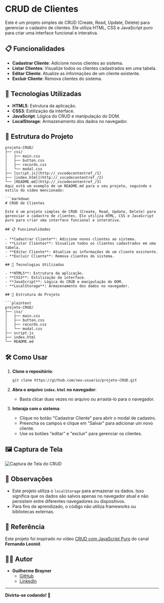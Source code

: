 # CRUD de Clientes

Este é um projeto simples de CRUD (Create, Read, Update, Delete) para gerenciar o cadastro de clientes. Ele utiliza HTML, CSS e JavaScript puro para criar uma interface funcional e interativa.

## 📋 Funcionalidades

- **Cadastrar Cliente**: Adicione novos clientes ao sistema.
- **Listar Clientes**: Visualize todos os clientes cadastrados em uma tabela.
- **Editar Cliente**: Atualize as informações de um cliente existente.
- **Excluir Cliente**: Remova clientes do sistema.

## 🚀 Tecnologias Utilizadas

- **HTML5**: Estrutura da aplicação.
- **CSS3**: Estilização da interface.
- **JavaScript**: Lógica do CRUD e manipulação do DOM.
- **LocalStorage**: Armazenamento dos dados no navegador.

## 📂 Estrutura do Projeto

```plaintext
projeto-CRUD/
├── css/
│   ├── main.css
│   ├── button.css
│   ├── records.css
│   └── modal.css
├── [script.js](http://_vscodecontentref_/1)
├── [index.html](http://_vscodecontentref_/2)
└── [README.md](http://_vscodecontentref_/3)
Aqui está um exemplo de um README.md para o seu projeto, seguindo o estilo do vídeo mencionado:

```markdown
# CRUD de Clientes

Este é um projeto simples de CRUD (Create, Read, Update, Delete) para gerenciar o cadastro de clientes. Ele utiliza HTML, CSS e JavaScript puro para criar uma interface funcional e interativa.

## 📋 Funcionalidades

- **Cadastrar Cliente**: Adicione novos clientes ao sistema.
- **Listar Clientes**: Visualize todos os clientes cadastrados em uma tabela.
- **Editar Cliente**: Atualize as informações de um cliente existente.
- **Excluir Cliente**: Remova clientes do sistema.

## 🚀 Tecnologias Utilizadas

- **HTML5**: Estrutura da aplicação.
- **CSS3**: Estilização da interface.
- **JavaScript**: Lógica do CRUD e manipulação do DOM.
- **LocalStorage**: Armazenamento dos dados no navegador.

## 📂 Estrutura do Projeto

```plaintext
projeto-CRUD/
├── css/
│   ├── main.css
│   ├── button.css
│   ├── records.css
│   └── modal.css
├── script.js
├── index.html
└── README.md
```

## 🛠️ Como Usar

1. **Clone o repositório**:
   ```bash
   git clone https://github.com/seu-usuario/projeto-CRUD.git
   ```

2. **Abra o arquivo `index.html` no navegador**:
   - Basta clicar duas vezes no arquivo ou arrastá-lo para o navegador.

3. **Interaja com o sistema**:
   - Clique no botão "Cadastrar Cliente" para abrir o modal de cadastro.
   - Preencha os campos e clique em "Salvar" para adicionar um novo cliente.
   - Use os botões "editar" e "excluir" para gerenciar os clientes.

## 🖼️ Captura de Tela

![Captura de Tela do CRUD](https://via.placeholder.com/800x400?text=Captura+de+Tela+do+CRUD)

## 📌 Observações

- Este projeto utiliza o `localStorage` para armazenar os dados. Isso significa que os dados são salvos apenas no navegador atual e não persistem entre diferentes navegadores ou dispositivos.
- Para fins de aprendizado, o código não utiliza frameworks ou bibliotecas externas.

## 📖 Referência

Este projeto foi inspirado no vídeo [CRUD com JavaScript Puro](https://www.youtube.com/watch?v=_HEIqE_qqbQ&t=1948s&ab_channel=FernandoLeonid) do canal **Fernando Leonid**.

## 🧑‍💻 Autor

- **Guilherme Brayner**  
  - [GitHub](https://github.com/guilobodev)  
  - [LinkedIn](https://www.linkedin.com/in/guilherme-lobo-brayner-0238a9255/)

---

**Divirta-se codando! 🚀**
```